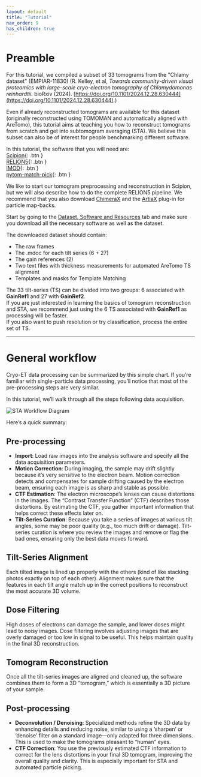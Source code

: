 ```yaml
---
layout: default
title: "Tutorial"
nav_order: 9
has_children: true
---
```


# Preamble

For this tutorial, we compiled a subset of 33 tomograms from the "Chlamy dataset" (EMPIAR-11830) (R. Kelley, et al, *Towards 
community-driven visual proteomics with large-scale cryo-electron tomography of Chlamydomonas reinhardtii.* bioRxiv (2024). [https://doi.org/10.1101/2024.12.28.630444](https://doi.org/10.1101/2024.12.28.630444).)

Even if already reconstructed tomograms are available for this dataset (originally reconstructed using TOMOMAN and 
automatically aligned with AreTomo), this tutorial aims at teaching you how to reconstruct tomograms from scratch and get 
into subtomogram averaging (STA). We believe this subset can also be of interest for people benchmarking different software.

In this tutorial, the software that you will need are:  
[Scipion](https://scipion.i2pc.es/){: .btn }  
[RELION5](https://relion.readthedocs.io/en/release-5.0/){: .btn }  
[IMOD](https://bio3d.colorado.edu/imod/){: .btn }  
[pytom-match-pick](https://github.com/SBC-Utrecht/pytom-match-pick){: .btn }

We like to start our tomogram preprocessing and reconstruction in Scipion, but we will also describe how to do the complete 
RELION5 pipeline. We recommend that you also download [ChimeraX](https://www.cgl.ucsf.edu/chimerax/) and the [ArtiaX](https://github.com/FrangakisLab/ArtiaX) plug-in for particle map-backs.

Start by going to the [Dataset, Software and Resources](/07-dataset-software-resources/) tab and make sure you download all the necessary software as well 
as the dataset.

The downloaded dataset should contain:

- The raw frames  
- The .mdoc for each tilt series (6 + 27)  
- The gain references (2)  
- Two text files with thickness measurements for automated AreTomo TS alignment  
- Templates and masks for Template Matching  

The 33 tilt-series (TS) can be divided into two groups: 6 associated with **GainRef1** and 27 with **GainRef2**.  
If you are just interested in learning the basics of tomogram reconstruction and STA, we recommend just using the 6 TS 
associated with **GainRef1** as processing will be faster.  
If you also want to push resolution or try classification, process the entire set of TS.

---

# General workflow

Cryo-ET data processing can be summarized by this simple chart. If you’re familiar with single-particle data processing, 
you’ll notice that most of the pre-processing steps are very similar.

In this tutorial, we’ll walk through all the steps following data acquisition.

![STA Workflow Diagram](imgs/01_Processing_workflow_transparent.png)

Here’s a quick summary:

## Pre-processing

- **Import**: Load raw images into the analysis software and specify all the data acquisition parameters.  
- **Motion Correction**: During imaging, the sample may drift slightly because it’s very sensitive to the electron beam. 
  Motion correction detects and compensates for sample drifting caused by the electron beam, ensuring each image is as 
  sharp and stable as possible.  
- **CTF Estimation**: The electron microscope’s lenses can cause distortions in the images. The “Contrast Transfer Function” 
  (CTF) describes those distortions. By estimating the CTF, you gather important information that helps correct these 
  effects later on.  
- **Tilt-Series Curation**: Because you take a series of images at various tilt angles, some may be poor quality (e.g., too 
  much drift or damage). Tilt-series curation is where you review the images and remove or flag the bad ones, ensuring only 
  the best data moves forward.

## Tilt-Series Alignment

Each tilted image is lined up properly with the others (kind of like stacking photos exactly on top of each other). Alignment 
makes sure that the features in each tilt angle match up in the correct positions to reconstruct the most accurate 3D volume.

## Dose Filtering

High doses of electrons can damage the sample, and lower doses might lead to noisy images. Dose filtering involves adjusting 
images that are overly damaged or too low in signal to be useful. This helps maintain quality in the final 3D reconstruction.

## Tomogram Reconstruction

Once all the tilt-series images are aligned and cleaned up, the software combines them to form a 3D “tomogram,” which is 
essentially a 3D picture of your sample.

## Post-processing

- **Deconvolution / Denoising**: Specialized methods refine the 3D data by enhancing details and reducing noise, similar to 
  using a ‘sharpen’ or ‘denoise’ filter on a standard image—only adapted for three dimensions. This is used to make the 
  tomograms pleasant to “human” eyes.  
- **CTF Correction**: You use the previously estimated CTF information to correct for the lens distortions in your final 3D 
  tomogram, improving the overall quality and clarity. This is especially important for STA and automated particle picking.